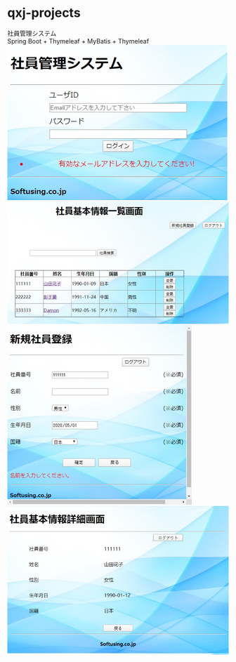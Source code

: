 # qxj-projects
社員管理システム  
Spring Boot + Thymeleaf + MyBatis + Thymeleaf  
![Image text](https://github.com/qinxiangjie/qxj-projects/blob/master/1.jpg)
![Image text](https://github.com/qinxiangjie/qxj-projects/blob/master/2.jpg)
![Image text](https://github.com/qinxiangjie/qxj-projects/blob/master/3.jpg)
![Image text](https://github.com/qinxiangjie/qxj-projects/blob/master/4.jpg)

